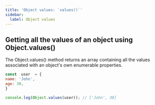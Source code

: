 ```yaml
---
title: 'Object values: `values()`'
sidebar:
  label: Object values
---
```

## Getting all the values of an object using Object.values()

The Object.values() method returns an array containing all the values associated with an object's own enumerable properties.

```js
const  user  = {
name: 'John',
age: 30,
}

console.log(Object.values(user)); // ['John', 30]
```